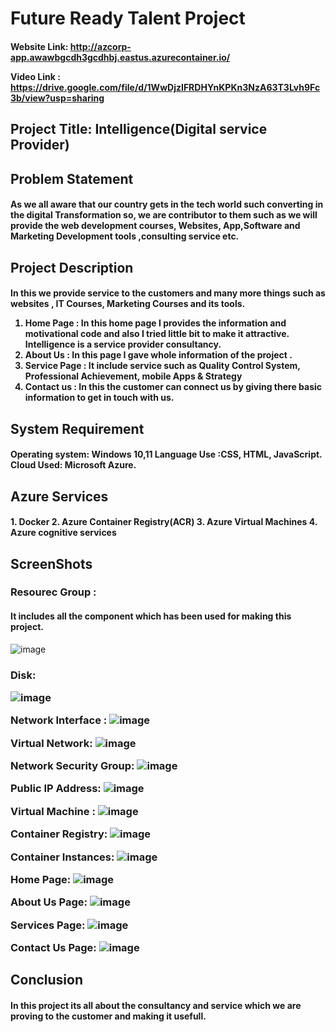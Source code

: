 <h1>Future Ready Talent Project</h1>

<h4>Website Link: <a href="azcorp-app.awawbgcdh3gcdhbj.eastus.azurecontainer.io" >http://azcorp-app.awawbgcdh3gcdhbj.eastus.azurecontainer.io/</a>

Video Link : <a href="https://drive.google.com/file/d/1WwDjzIFRDHYnKPKn3NzA63T3Lvh9Fc3b/view?usp=sharing">https://drive.google.com/file/d/1WwDjzIFRDHYnKPKn3NzA63T3Lvh9Fc3b/view?usp=sharing</a></h4>

<h2>Project Title: Intelligence(Digital service Provider) </h2>

<h2>Problem Statement </h2>
	<h4>As we all aware that our country gets in the tech world such converting in the digital Transformation so, we are contributor to them such as we will provide the web development courses, Websites, App,Software and Marketing Development tools ,consulting service etc.</h4>

 
<h2>Project Description</h2>

<h4>In this we provide service to the customers and many more things such as websites , IT Courses, Marketing Courses and its tools.

1.	Home Page : In this home page I provides the information and motivational code and also I tried  little bit to make it attractive. Intelligence is a service provider consultancy.
2.	About Us : In this page I gave whole information of the project .
3.	Service Page : It include service such as Quality Control System, Professional Achievement, mobile Apps & Strategy
4.	Contact us : In this the customer can connect us by giving there basic information to get in touch with us. </h4>


<h2>System Requirement</h2>
<h4>Operating system: Windows 10,11
Language Use :CSS, HTML,  JavaScript.
Cloud Used: Microsoft Azure.</h4>


<h2>Azure Services </h2>
<h4>1. Docker 
2. Azure Container Registry(ACR) 
3. Azure Virtual Machines 
4. Azure cognitive services</h4> 


<h2>ScreenShots</h2>
<h3>Resourec Group : </h3>

<h4>It includes all the component which has been used for making this project.</h4>

![image](https://github.com/VishakhaMatkar/Intelligence/assets/99500636/feee85d8-3a1f-4d56-82a2-49356b12f282) 
<h3>      
Disk:
	
![image](https://github.com/VishakhaMatkar/Intelligence/assets/99500636/9aa796d3-743d-4abf-9fc1-8ac0ccf7bbff)

Network Interface :
	![image](https://github.com/VishakhaMatkar/Intelligence/assets/99500636/73557307-57c6-43eb-a7ad-4079c1559944)
 
Virtual Network:
	![image](https://github.com/VishakhaMatkar/Intelligence/assets/99500636/f683f934-fb47-4957-b4ab-c0b6ac61b24b)

Network Security Group:
	![image](https://github.com/VishakhaMatkar/Intelligence/assets/99500636/571caf53-f892-48b0-9261-6bc8ee5ce4e4)
 
Public IP Address:
	![image](https://github.com/VishakhaMatkar/Intelligence/assets/99500636/aa12d213-8e12-4083-ba62-e7733dd93337)

Virtual Machine :
	![image](https://github.com/VishakhaMatkar/Intelligence/assets/99500636/cc2a158e-b44d-4d77-8f8c-68381c2f66cd)

Container Registry:
	![image](https://github.com/VishakhaMatkar/Intelligence/assets/99500636/ec8a2191-741b-4a14-9d11-64381e0fd93e)

Container Instances:
	![image](https://github.com/VishakhaMatkar/Intelligence/assets/99500636/c2699fea-15b7-4e70-83d1-2906ac8b31bc)

Home Page:
	![image](https://github.com/VishakhaMatkar/Intelligence/assets/99500636/e8b971dd-5d0c-4521-892b-489bd8b9aaf0)

About Us Page:
	![image](https://github.com/VishakhaMatkar/Intelligence/assets/99500636/4bbfe781-7172-4ee8-87b8-f4215dc46524)
 
Services Page:
	![image](https://github.com/VishakhaMatkar/Intelligence/assets/99500636/84df24f7-626a-4313-874e-f0dd724af1f4)

Contact Us Page:
	![image](https://github.com/VishakhaMatkar/Intelligence/assets/99500636/60af656f-1ceb-42d7-8b79-d435bc998b5f)

 </h3>
<h2>Conclusion</h2>
<h4> In this project its all about the consultancy and service which we are proving to the customer and making it usefull.</h4>
